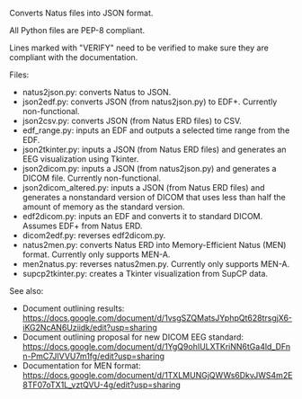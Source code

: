 Converts Natus files into JSON format.

All Python files are PEP-8 compliant.

Lines marked with "VERIFY" need to be verified to make sure they are compliant with the documentation.

Files:
- natus2json.py: converts Natus to JSON.
- json2edf.py: converts JSON (from natus2json.py) to EDF+. Currently non-functional.
- json2csv.py: converts JSON (from Natus ERD files) to CSV.
- edf_range.py: inputs an EDF and outputs a selected time range from the EDF.
- json2tkinter.py: inputs a JSON (from Natus ERD files) and generates an EEG visualization using Tkinter.
- json2dicom.py: inputs a JSON (from natus2json.py) and generates a DICOM file. Currently non-functional.
- json2dicom_altered.py: inputs a JSON (from Natus ERD files) and generates a nonstandard version of DICOM that uses less than half the amount of memory as the standard version.
- edf2dicom.py: inputs an EDF and converts it to standard DICOM. Assumes EDF+ from Natus ERD.
- dicom2edf.py: reverses edf2dicom.py.
- natus2men.py: converts Natus ERD into Memory-Efficient Natus (MEN) format. Currently only supports MEN-A.
- men2natus.py: reverses natus2men.py. Currently only supports MEN-A.
- supcp2tkinter.py: creates a Tkinter visualization from SupCP data.

See also:
- Document outlining results: https://docs.google.com/document/d/1vsgSZQMatsJYphpQt628trsgjX6-iKG2NcAN6Uziidk/edit?usp=sharing
- Document outlining proposal for new DICOM EEG standard: https://docs.google.com/document/d/1YgQ9ohIULXTKriNN6tGa4ld_DFnn-PmC7JIVVU7m1fg/edit?usp=sharing
- Documentation for MEN format: https://docs.google.com/document/d/1TXLMUNGjQWWs6DkvJWS4m2E8TF07oTX1L_vztQVU-4g/edit?usp=sharing

